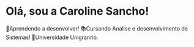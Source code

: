# Olá, sou a Caroline Sancho!
🌱Aprendendo a desenvolver!
📚Cursando Analise e desenvolvimento de Sistemas!
📍Universidade Unigranrio.
